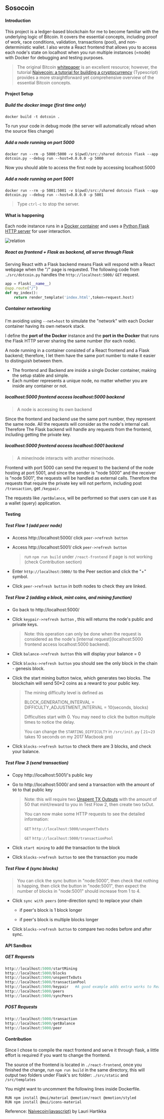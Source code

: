 Sosocoin
-----

#### Introduction

This project is a ledger-based blockchain for me to become familiar with the underlying logic of Bitcoin.  It covers the essential concepts, including proof of work, race conditions, validation, transactions (pool), and non-deterministic wallet.
I also wrote a React frontend that allows you to access each node's state on localhost when you run multiple instances (=node) with Docker for debugging and testing purposes.

> The original Bitcoin [whitepaper](https://Bitcoin.org/Bitcoin.pdf) is an excellent resource; however, the tutorial [Naivecoin: a tutorial for building a cryptocurrency](https://lhartikk.github.io/) (Typescript) provides a more straightforward yet comprehensive overview of the essential Bitcoin concepts.



#### Project Setup

##### Build the docker image (first time only)

```
docker build -t dotcoin .
```

To run your code in debug mode (the server will automatically reload when the source files change)

##### Add a node running on port 5000

```
docker run --rm -p 5000:5000 -v $(pwd)/src:/shared dotcoin flask --app dotcoin.py --debug run --host=0.0.0.0 -p 5000
```

Now you should able to access the first node by accessing localhost:5000

##### Add a node running on port 5001

```
docker run --rm -p 5001:5001 -v $(pwd)/src:/shared dotcoin flask --app dotcoin.py --debug run --host=0.0.0.0 -p 5001
```

> Type `ctrl-c` to stop the server. 



#### What is happening

Each node instance runs in a [Docker container](https://thierrysans.me/CSCD27/doc/docker/) and uses a [Python Flask HTTP server](https://palletsprojects.com/p/flask/) for user interaction.

![relation](./media/relation.png)

##### React as frontend + Flask as backend, all serve through Flask

Serving React with a Flask backend means Flask will respond with a React webpage when the "/" page is requested.  The following code from `./src/dotcoin.py` handles the `http://localhost:5000/` `GET` request.

```python
app = Flask(__name__)
@app.route("/")
def my_index():
    return render_template('index.html',token=request.host)
```

##### Container networking

I'm avoiding using `--net=host` to simulate the "network" with each Docker container having its own network stack.

I define the **port of the Docker** instance and the **port in the Docker** that runs the Flask HTTP server sharing the same number (for each node).

A node running in a container consisted of a React frontend and a Flask backend; therefore, I let them have the same port number to make it easier to distinguish between them.

 - The frontend and Backend are inside a single Docker container, making the setup stable and simple.
 - Each number represents a unique node, no matter whether you are inside any container or not.

##### localhost:5000 frontend access localhost:5000 backend

> A node is accessing its own backend

Since the frontend and backend use the same port number, they represent the same node. All the requests will consider as the node's internal call. Therefore The Flask backend will handle any requests from the frontend, including getting the private key.

##### localhost:5000 frontend access localhost:5001 backend

> A miner/node interacts with another miner/node.

Frontend with port 5000 can send the request to the backend of the node hosting at port 5001, and since the sender is "node 5000" and the receiver is "node 5001", the requests will be handled as external calls. Therefore the requests that require the private key will not perform, including post `/transaction`, get `/keypair`. 

The requests like `/getBalance`, will be performed so that users can use it as a wallet (query) application.



#### Testing

##### Test Flow 1 (add peer node)

- Access http://localhost:5000/ click `peer->refresh button`

- Access http://localhost:5001/ click `peer->refresh button`

  > run  `npm run build` under `/react-frontend` if page is not working (check Contribution section)

- Enter `http://localhost:5000/` to the Peer section and click the "+" symbol.

- Click  `peer->refresh button` in both nodes to check they are linked.

##### Test Flow 2 (adding a block, mint coins, and mining function)

- Go back to http://localhost:5000/

- Click `keypair->refresh button` , this will returns the node's public and private keys.

  > Note: this operation can only be done when the request is considered as the node's [internal request](localhost:5000 frontend access localhost:5000 backend).

- Click `balance->refresh button`  this will display your balance = 0

- Click `blocks->refresh button` you should see the only block in the chain -  genesis block.

- Click the start mining button twice, which generates two blocks. The blockchain will send 50*2 coins as a reward to your public key.

  > The mining difficulty level is defined as 
  >
  > BLOCK_GENERATION_INTERVAL = DIFFICULTY_ADJUSTMENT_INTERVAL = 10(seconds, blocks)
  >
  > Difficulties start with 0. You may need to click the button multiple times to notice the delay.
  >
  > You can change the `STARTING_DIFFICULTY` in `/src/init.py` ( `21`~`23` takes 10 seconds on my 2017 Macbook pro)

- Click `blocks->refresh button` to check there are 3 blocks, and check your balance.

##### Test Flow 3 (send transaction)

- Copy http://localhost:5001/'s public key

- Go to http://localhost:5000/ and send a transaction with the amount of `90` to that public key

  > Note: this will require two [Unspent TX Outputs](https://en.wikipedia.org/wiki/Unspent_transaction_output) with the amount of 50 that mint/reward to you in Test Flow 2, then create two txOut. 
  >
  > You can now make some HTTP requests to see the detailed information:
  >
  > `GET` `http://localhost:5000/unspentTxOuts  `
  >
  > `GET` `http://localhost:5000/transactionPool`

- Click `start mining` to add the transaction to the block
- Click `blocks->refresh button` to see the transaction you made

##### Test Flow 4 (sync blocks)

> You can click the sync button in "node:5000", then check that nothing is happing, then click the button in "node:5001", then expect the number of blocks in "node:5001" should increase from 1 to 4.

- Click `sync with peers` (one-direction sync) to replace your chain 
  - if peer's block is 1 block longer

  - if peer's block is multiple blocks longer

- Click `blocks->refresh button` to compare two nodes before and after sync.




#### API Sandbox

##### GET Requests

```python
http://localhost:5000/startMining
http://localhost:5000/blocks
http://localhost:5000/unspentTxOuts
http://localhost:5000/transactionPool
http://localhost:5000/keypair	#A good example adds extra works to React -> require same url:port
http://localhost:5000/peers
http://localhost:5000/syncPeers
```

##### POST Requests

```python
http://localhost:5000/transaction
http://localhost:5000/getBalance
http://localhost:5000/peer
```



#### Contribution

Since I chose to compile the react frontend and serve it through flask, a little effort is required if you want to change the frontend.

The source of the frontend is located in `./react-frontend`, once you finished the change, run `npm run build` in the same directory, this will output two folders under Flask's src folder: `./src/static` and `/src/templates`

You might want to uncomment the following lines inside Dockerfile.

```
RUN npm install @mui/material @emotion/react @emotion/styled
RUN npm install @mui/icons-material
```



Reference: [Naivecoin(javascript)](https://lhartikk.github.io/about/) by Lauri Hartikka

